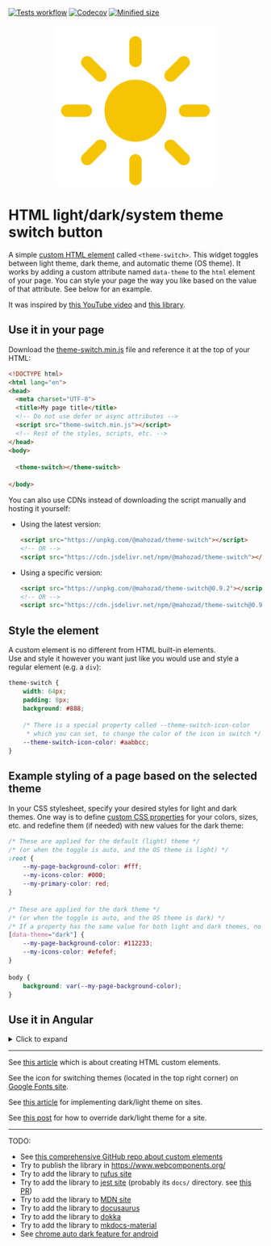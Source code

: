 [![Tests workflow](https://img.shields.io/github/workflow/status/mahozad/theme-switch/CI?label=Tests&logo=github)](https://github.com/mahozad/theme-switch/actions/workflows/ci.yml)
[![Codecov](https://img.shields.io/codecov/c/gh/mahozad/theme-switch?label=Coverage&logo=codecov&logoColor=%23FF56C0&token=C4P4I1TQTF)](https://codecov.io/gh/mahozad/theme-switch)
[![Minified size](https://img.shields.io/bundlephobia/min/@mahozad/theme-switch?label=Minified%20size)](https://unpkg.com/@mahozad/theme-switch)

<div align="center">

![Animated icon](animation.svg)

</div>

# HTML light/dark/system theme switch button

A simple [custom HTML element](https://developer.mozilla.org/en-US/docs/Web/Web_Components/Using_custom_elements)
called `<theme-switch>`.
This widget toggles between light theme, dark theme, and automatic theme (OS theme).
It works by adding a custom attribute named `data-theme` to the `html` element of your page.
You can style your page the way you like based on the value of that attribute.
See below for an example.

It was inspired by [this YouTube video](https://youtu.be/kZiS1QStIWc)
and [this library](https://github.com/GoogleChromeLabs/dark-mode-toggle).

## Use it in your page

Download the [theme-switch.min.js](theme-switch.min.js) file and reference it at the top of your HTML:

```html
<!DOCTYPE html>
<html lang="en">
<head>
  <meta charset="UTF-8">
  <title>My page title</title>
  <!-- Do not use defer or async attributes -->
  <script src="theme-switch.min.js"></script>
  <!-- Rest of the styles, scripts, etc. -->
</head>
<body>

  <theme-switch></theme-switch>

</body>
```

You can also use CDNs instead of downloading the script manually and hosting it yourself:

  - Using the latest version:
    ```html
    <script src="https://unpkg.com/@mahozad/theme-switch"></script>
    <!-- OR -->
    <script src="https://cdn.jsdelivr.net/npm/@mahozad/theme-switch"></script>    
    ```
  - Using a specific version:
    ```html
    <script src="https://unpkg.com/@mahozad/theme-switch@0.9.2"></script>
    <!-- OR -->
    <script src="https://cdn.jsdelivr.net/npm/@mahozad/theme-switch@0.9.2"></script>
    ```

## Style the element

A custom element is no different from HTML built-in elements.  
Use and style it however you want just like you would use and style a regular element (e.g. a `div`):

```css
theme-switch {
    width: 64px;
    padding: 8px;
    background: #888;
    
    /* There is a special property called --theme-switch-icon-color
     * which you can set, to change the color of the icon in switch */
    --theme-switch-icon-color: #aabbcc;
}
```

## Example styling of a page based on the selected theme

In your CSS stylesheet, specify your desired styles for light and dark themes.
One way is to define [custom CSS properties](https://developer.mozilla.org/en-US/docs/Web/CSS/Using_CSS_custom_properties) for your colors, sizes, etc. and redefine them (if needed) with new values for the dark theme:

```css
/* These are applied for the default (light) theme */
/* (or when the toggle is auto, and the OS theme is light) */
:root {
    --my-page-background-color: #fff;
    --my-icons-color: #000;
    --my-primary-color: red;
}

/* These are applied for the dark theme */
/* (or when the toggle is auto, and the OS theme is dark) */
/* If a property has the same value for both light and dark themes, no need to redeclare it here */
[data-theme="dark"] {
    --my-page-background-color: #112233;
    --my-icons-color: #efefef;
}

body {
    background: var(--my-page-background-color);
}
```

## Use it in Angular

<details>

<summary>Click to expand</summary>

From command line, install the library:

```shell
npm install --save @mahozad/theme-switch
```

In your *angular.json* file at the root of your project update the `scripts` property like this:

```json
"scripts": [
  {
    "input": "node_modules/@mahozad/theme-switch/theme-switch.min.js",
    "inject": false,
    "bundleName": "theme-switch"
  }
]
```

Add the following to your *app.module.ts* file to enable HTML custom elements:

```typescript
@NgModule({
    // ...
    schemas: [CUSTOM_ELEMENTS_SCHEMA]
})
```

In `<head>` of your *index.html* file add the script just as described above:

```html
<script src="theme-switch.js"></script>
```

Finally, use the element anywhere you want:

```html
<theme-switch></theme-switch>
```

</details>

---

See [this article](https://css-tricks.com/web-components-are-easier-than-you-think/)
which is about creating HTML custom elements.

See the icon for switching themes (located in the top right corner) on
[Google Fonts site](https://fonts.google.com/icons).

See [this article](https://css-tricks.com/a-complete-guide-to-dark-mode-on-the-web)
for implementing dark/light theme on sites.

See [this post](https://stackoverflow.com/q/56300132/8583692) for how to override
dark/light theme for a site.

---

TODO:
  - See [this comprehensive GitHub repo about custom elements](https://github.com/mateusortiz/webcomponents-the-right-way)
  - Try to publish the library in https://www.webcomponents.org/
  - Try to add the library to [rufus site](https://github.com/pbatard/rufus-web)
  - Try to add the library to [jest site](https://github.com/facebook/jest) (probably its `docs/` directory. see [this PR](https://github.com/facebook/jest/pull/11021))
  - Try to add the library to [MDN site](https://developer.mozilla.org/en-US/)
  - Try to add the library to [docusaurus](https://github.com/facebook/docusaurus)
  - Try to add the library to [dokka](https://github.com/Kotlin/dokka)
  - Try to add the library to [mkdocs-material](https://github.com/squidfunk/mkdocs-material)
  - See [chrome auto dark feature for android](https://developer.chrome.com/blog/new-in-chrome-98/#autodark-opt-out)

